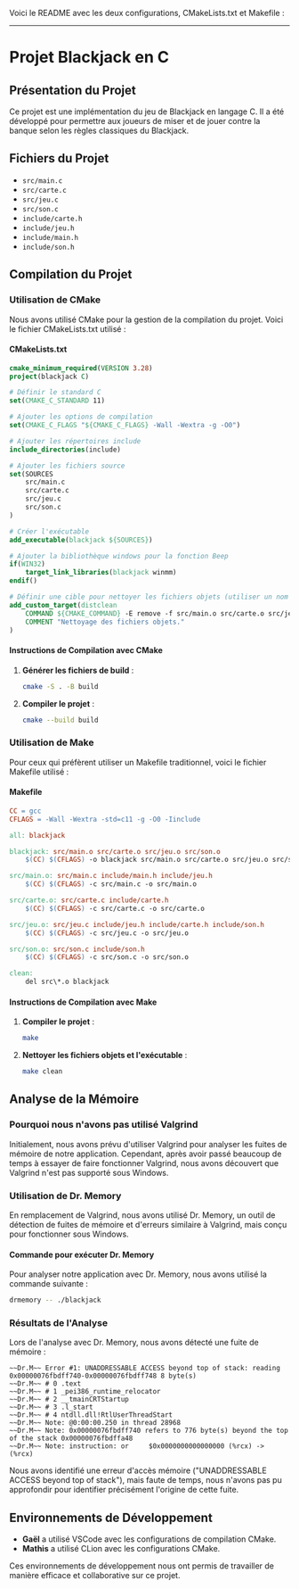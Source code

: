 Voici le README avec les deux configurations, CMakeLists.txt et Makefile :

---

# Projet Blackjack en C

## Présentation du Projet

Ce projet est une implémentation du jeu de Blackjack en langage C. Il a été développé pour permettre aux joueurs de miser et de jouer contre la banque selon les règles classiques du Blackjack.

## Fichiers du Projet

- `src/main.c`
- `src/carte.c`
- `src/jeu.c`
- `src/son.c`
- `include/carte.h`
- `include/jeu.h`
- `include/main.h`
- `include/son.h`

## Compilation du Projet

### Utilisation de CMake

Nous avons utilisé CMake pour la gestion de la compilation du projet. Voici le fichier CMakeLists.txt utilisé :

#### CMakeLists.txt

```cmake
cmake_minimum_required(VERSION 3.28)
project(blackjack C)

# Définir le standard C
set(CMAKE_C_STANDARD 11)

# Ajouter les options de compilation
set(CMAKE_C_FLAGS "${CMAKE_C_FLAGS} -Wall -Wextra -g -O0")

# Ajouter les répertoires include
include_directories(include)

# Ajouter les fichiers source
set(SOURCES
    src/main.c
    src/carte.c
    src/jeu.c
    src/son.c
)

# Créer l'exécutable
add_executable(blackjack ${SOURCES})

# Ajouter la bibliothèque windows pour la fonction Beep
if(WIN32)
    target_link_libraries(blackjack winmm)
endif()

# Définir une cible pour nettoyer les fichiers objets (utiliser un nom différent)
add_custom_target(distclean
    COMMAND ${CMAKE_COMMAND} -E remove -f src/main.o src/carte.o src/jeu.o src/son.o
    COMMENT "Nettoyage des fichiers objets."
)
```

#### Instructions de Compilation avec CMake

1. **Générer les fichiers de build** :
   ```sh
   cmake -S . -B build
   ```

2. **Compiler le projet** :
   ```sh
   cmake --build build
   ```

### Utilisation de Make

Pour ceux qui préfèrent utiliser un Makefile traditionnel, voici le fichier Makefile utilisé :

#### Makefile

```makefile
CC = gcc
CFLAGS = -Wall -Wextra -std=c11 -g -O0 -Iinclude

all: blackjack

blackjack: src/main.o src/carte.o src/jeu.o src/son.o
	$(CC) $(CFLAGS) -o blackjack src/main.o src/carte.o src/jeu.o src/son.o -lwinmm

src/main.o: src/main.c include/main.h include/jeu.h
	$(CC) $(CFLAGS) -c src/main.c -o src/main.o

src/carte.o: src/carte.c include/carte.h
	$(CC) $(CFLAGS) -c src/carte.c -o src/carte.o

src/jeu.o: src/jeu.c include/jeu.h include/carte.h include/son.h
	$(CC) $(CFLAGS) -c src/jeu.c -o src/jeu.o

src/son.o: src/son.c include/son.h
	$(CC) $(CFLAGS) -c src/son.c -o src/son.o

clean:
	del src\*.o blackjack
```

#### Instructions de Compilation avec Make

1. **Compiler le projet** :
   ```sh
   make
   ```

2. **Nettoyer les fichiers objets et l'exécutable** :
   ```sh
   make clean
   ```

## Analyse de la Mémoire

### Pourquoi nous n'avons pas utilisé Valgrind

Initialement, nous avons prévu d'utiliser Valgrind pour analyser les fuites de mémoire de notre application. Cependant, après avoir passé beaucoup de temps à essayer de faire fonctionner Valgrind, nous avons découvert que Valgrind n'est pas supporté sous Windows.

### Utilisation de Dr. Memory

En remplacement de Valgrind, nous avons utilisé Dr. Memory, un outil de détection de fuites de mémoire et d'erreurs similaire à Valgrind, mais conçu pour fonctionner sous Windows.

#### Commande pour exécuter Dr. Memory

Pour analyser notre application avec Dr. Memory, nous avons utilisé la commande suivante :

```sh
drmemory -- ./blackjack
```

### Résultats de l'Analyse

Lors de l'analyse avec Dr. Memory, nous avons détecté une fuite de mémoire :

```
~~Dr.M~~ Error #1: UNADDRESSABLE ACCESS beyond top of stack: reading 0x00000076fbdff740-0x00000076fbdff748 8 byte(s)
~~Dr.M~~ # 0 .text
~~Dr.M~~ # 1 _pei386_runtime_relocator
~~Dr.M~~ # 2 __tmainCRTStartup
~~Dr.M~~ # 3 .l_start
~~Dr.M~~ # 4 ntdll.dll!RtlUserThreadStart
~~Dr.M~~ Note: @0:00:00.250 in thread 28968
~~Dr.M~~ Note: 0x00000076fbdff740 refers to 776 byte(s) beyond the top of the stack 0x00000076fbdffa48
~~Dr.M~~ Note: instruction: or     $0x0000000000000000 (%rcx) -> (%rcx)
```

Nous avons identifié une erreur d'accès mémoire ("UNADDRESSABLE ACCESS beyond top of stack"), mais faute de temps, nous n'avons pas pu approfondir pour identifier précisément l'origine de cette fuite.

## Environnements de Développement

- **Gaël** a utilisé VSCode avec les configurations de compilation CMake.
- **Mathis** a utilisé CLion avec les configurations CMake.

Ces environnements de développement nous ont permis de travailler de manière efficace et collaborative sur ce projet.